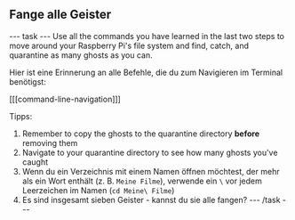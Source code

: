 ## Fange alle Geister

\--- task \--- Use all the commands you have learned in the last two steps to move around your Raspberry Pi's file system and find, catch, and quarantine as many ghosts as you can.

Hier ist eine Erinnerung an alle Befehle, die du zum Navigieren im Terminal benötigst:

[[[command-line-navigation]]]

Tipps:

1. Remember to copy the ghosts to the quarantine directory **before** removing them
2. Navigate to your quarantine directory to see how many ghosts you've caught
3. Wenn du ein Verzeichnis mit einem Namen öffnen möchtest, der mehr als ein Wort enthält (z. B. `Meine Filme`), verwende ein `\` vor jedem Leerzeichen im Namen (`cd Meine\ Filme`)
4. Es sind insgesamt sieben Geister - kannst du sie alle fangen? \--- /task \---